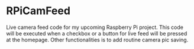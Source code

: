 # RPiCamFeed
Live camera feed code for my upcoming Raspberry Pi project. This code will be executed when a checkbox or a button for live feed will be pressed at the homepage. Other functionalities is to add routine camera pic saving.
